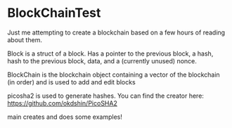 # BlockChainTest
Just me attempting to create a blockchain based on a few hours of reading about them.

Block is a struct of a block. Has a pointer to the previous block, a hash, hash to the previous block, data, and a (currently unused) 
nonce.

BlockChain is the blockchain object containing a vector of the blockchain (in order) and is used to add and edit blocks

picosha2 is used to generate hashes. You can find the creator here: https://github.com/okdshin/PicoSHA2

main creates and does some examples!
